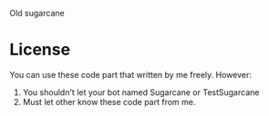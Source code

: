 Old sugarcane

License
=======
You can use these code part that written by me freely.
However:
1. You shouldn't let your bot named Sugarcane or TestSugarcane
2. Must let other know these code part from me.
